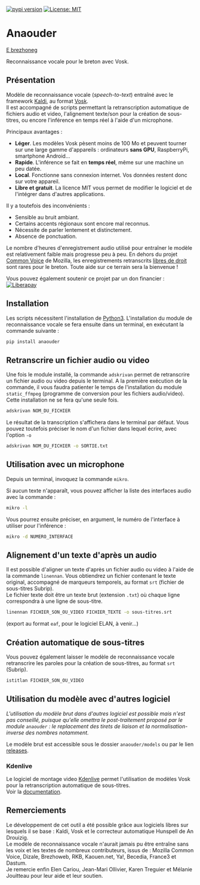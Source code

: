 [![pypi version](https://img.shields.io/pypi/v/anaouder)](https://pypi.org/project/anaouder/)
[![License: MIT](https://img.shields.io/badge/License-MIT-green.svg)](./LICENSE)

# Anaouder

[E brezhoneg](./README.md)

Reconnaissance vocale pour le breton avec Vosk.

## Présentation

Modèle de reconnaissance vocale (*speech-to-text*) entraîné avec le framework [Kaldi](https://www.kaldi-asr.org/), au format [Vosk](https://github.com/alphacep/vosk-api).\
Il est accompagné de scripts permettant la retranscription automatique de fichiers audio et video, l'alignement texte/son pour la création de sous-titres, ou encore l'inférence en temps réel à l'aide d'un microphone.

Principaux avantages :

* **Léger**. Les modèles Vosk pèsent moins de 100 Mo et peuvent tourner sur une large gamme d'appareils : ordinateurs **sans GPU**, RaspberryPi, smartphone Android...
* **Rapide**. L'inférence se fait en **temps réel**, même sur une machine un peu datée.
* **Local**. Fonctionne sans connexion internet. Vos données restent donc sur votre appareil.
* **Libre et gratuit**. La licence MIT vous permet de modifier le logiciel et de l'intégrer dans d'autres applications.

Il y a toutefois des inconvénients :

* Sensible au bruit ambiant.
* Certains accents régionaux sont encore mal reconnus.
* Nécessite de parler lentement et distinctement.
* Absence de ponctuation.

Le nombre d'heures d'enregistrement audio utilisé pour entraîner le modèle est relativement faible mais progresse peu à peu.
En dehors du projet [Common Voice](https://commonvoice.mozilla.org/br) de Mozilla, les enregistrements retranscrits [libres de droit](https://creativecommons.org/licenses/) sont rares pour le breton. Toute aide sur ce terrain sera la bienvenue !

Vous pouvez également soutenir ce projet par un don financier :
[![Liberapay](https://liberapay.com/assets/widgets/donate.svg)](https://liberapay.com/gweltou/donate)

## Installation

Les scripts nécessitent l'installation de [Python3](https://www.python.org/downloads/). L'installation du module de reconnaissance vocale se fera ensuite dans un terminal, en exécutant la commande suivante :

```bash
pip install anaouder
```

## Retranscrire un fichier audio ou video

Une fois le module installé, la commande `adskrivan` permet de retranscrire un fichier audio ou video depuis le terminal. A la première exécution de la commande, il vous faudra patienter le temps de l'installation du module `static_ffmpeg` (programme de conversion pour les fichiers audio/video). Cette installation ne se fera qu'une seule fois.

```bash
adskrivan NOM_DU_FICHIER
```

Le résultat de la transcription s'affichera dans le terminal par défaut. Vous pouvez toutefois préciser le nom d'un fichier dans lequel écrire, avec l'option `-o`

```bash
adskrivan NOM_DU_FICHIER -o SORTIE.txt
```

## Utilisation avec un microphone

Depuis un terminal, invoquez la commande `mikro`.

Si aucun texte n'apparaît, vous pouvez afficher la liste des interfaces audio avec la commande :

```bash
mikro -l
```

Vous pourrez ensuite préciser, en argument, le numéro de l'interface à utiliser pour l'inférence :

```bash
mikro -d NUMERO_INTERFACE
```

## Alignement d'un texte d'après un audio

Il est possible d'aligner un texte d'après un fichier audio ou video à l'aide de la commande `linennan`. Vous obtiendrez un fichier contenant le texte original, accompagné de marqueurs temporels, au format `srt` (fichier de sous-titres Subrip).\
Le fichier texte doit être un texte brut (extension `.txt`) où chaque ligne correspondra à une ligne de sous-titre.

```bash
linennan FICHIER_SON_OU_VIDEO FICHIER_TEXTE -o sous-titres.srt
```

(export au format `eaf`, pour le logiciel ELAN, à venir...)

## Création automatique de sous-titres

Vous pouvez également laisser le modèle de reconnaissance vocale retranscrire les paroles pour la création de sous-titres, au format `srt` (Subrip).

```bash
istitlan FICHIER_SON_OU_VIDEO
```

## Utilisation du modèle avec d'autres logiciel 

*L'utilisation du modèle brut dans d'autres logiciel est possible mais n'est pas conseillé, puisque qu'elle omettra le post-traitement proposé par le module `anaouder` : le replacement des tirets de liaison et la normalisation-inverse des nombres notamment.*

Le modèle brut est accessible sous le dossier `anaouder/models` ou par le lien [releases](https://github.com/gweltou/vosk-br/releases).

### Kdenlive

Le logiciel de montage video [Kdenlive](https://kdenlive.org/) permet l'utilisation de modèles Vosk pour la retranscription automatique de sous-titres.\
Voir la [documentation](https://docs.kdenlive.org/en/effects_and_compositions/speech_to_text.html).

## Remerciements

Le développement de cet outil a été possible grâce aux logiciels libres sur lesquels il se base : Kaldi, Vosk et le correcteur automatique Hunspell de An Drouizig.\
Le modèle de reconnaissance vocale n'aurait jamais pu être entraîne sans les voix et les textes de nombreux contributeurs, issus de : Mozilla Common Voice, Dizale, Brezhoweb, RKB, Kaouen.net, Ya!, Becedia, France3 et Dastum.\
Je remercie enfin Elen Cariou, Jean-Mari Ollivier, Karen Treguier et Mélanie Jouitteau pour leur aide et leur soutien.
